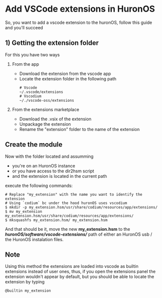 # Add VSCode extensions in HuronOS
So, you want to add a vscode extension to the huronOS, follow this guide and you'll succeed

## 1) Getting the extension folder
For this you have two ways

1) From the app
    - Download the extension from the vscode app
    - Locate the extension folder in the following path
        ```
        # Vscode
        ~/.vscode/extensions
        # Vscodium
        ~/./vscode-oss/extensions
        ```

2) From the extensions marketplace
    - Download the .vsix of the extension
    - Unpackage the extension
    - Rename the "extension" folder to the name of the extension

## Create the module
Now with the folder located and assumming
- you're on an HuronOS instance
- or you have access to the dir2hsm script
- and the extension is located in the current path

execute the following commands:


```
# Replace "my_extension" with the name you want to identify the extension
# Using `codium` bc under the hood huronOS uses vscodium
$ mkdir -p my_extension.hsm/usr/share/codium/resources/app/extensions/
$ mv my_extension my_extension.hsm/usr/share/codium/resources/app/extensions/
$ mksquashfs my_extension.hsm/ my_extension.hsm
```
And that should be it, move the new **my_extension.hsm** to the ***huronOS/software/vscode-extensions/*** path of either an HuronOS usb / the HuronOS instalation files.

## Note
Using this method the extensions are loaded into vscode as builtin extensions instead of user ones, thus, if you open the extensions panel the extension wouldn't appear by default, but you should be able to locate the extension by typing
```
@builtin my_extension
```
